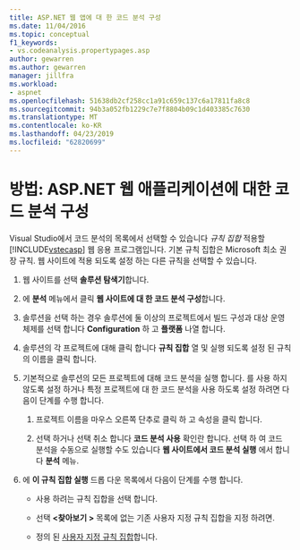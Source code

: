 ```yaml
---
title: ASP.NET 웹 앱에 대 한 코드 분석 구성
ms.date: 11/04/2016
ms.topic: conceptual
f1_keywords:
- vs.codeanalysis.propertypages.asp
author: gewarren
ms.author: gewarren
manager: jillfra
ms.workload:
- aspnet
ms.openlocfilehash: 51638db2cf258cc1a91c659c137c6a17811fa8c8
ms.sourcegitcommit: 94b3a052fb1229c7e7f8804b09c1d403385c7630
ms.translationtype: MT
ms.contentlocale: ko-KR
ms.lasthandoff: 04/23/2019
ms.locfileid: "62820699"
---
```

# <a name="how-to-configure-code-analysis-for-an-aspnet-web-application"></a>방법: ASP.NET 웹 애플리케이션에 대한 코드 분석 구성

Visual Studio에서 코드 분석의 목록에서 선택할 수 있습니다 *규칙 집합* 적용할 [!INCLUDE[vstecasp](../code-quality/includes/vstecasp_md.md)] 웹 응용 프로그램입니다. 기본 규칙 집합은 Microsoft 최소 권장 규칙. 웹 사이트에 적용 되도록 설정 하는 다른 규칙을 선택할 수 있습니다.

1. 웹 사이트를 선택 **솔루션 탐색기**합니다.

2. 에 **분석** 메뉴에서 클릭 **웹 사이트에 대 한 코드 분석 구성**합니다.

3. 솔루션을 선택 하는 경우 솔루션에 둘 이상의 프로젝트에서 빌드 구성과 대상 운영 체제를 선택 합니다 **Configuration** 하 고 **플랫폼** 나열 합니다.

4. 솔루션의 각 프로젝트에 대해 클릭 합니다 **규칙 집합** 열 및 실행 되도록 설정 된 규칙의 이름을 클릭 합니다.

5. 기본적으로 솔루션의 모든 프로젝트에 대해 코드 분석을 실행 합니다. 를 사용 하지 않도록 설정 하거나 특정 프로젝트에 대 한 코드 분석을 사용 하도록 설정 하려면 다음이 단계를 수행 합니다.

    1. 프로젝트 이름을 마우스 오른쪽 단추로 클릭 하 고 속성을 클릭 합니다.

    2. 선택 하거나 선택 취소 합니다 **코드 분석 사용** 확인란 합니다. 선택 하 여 코드 분석을 수동으로 실행할 수도 있습니다 **웹 사이트에서 코드 분석 실행** 에서 합니다 **분석** 메뉴.

6. 에 **이 규칙 집합 실행** 드롭 다운 목록에서 다음이 단계를 수행 합니다.

    - 사용 하려는 규칙 집합을 선택 합니다.

    - 선택  **\<찾아보기 >** 목록에 없는 기존 사용자 지정 규칙 집합을 지정 하려면.

    - 정의 된 [사용자 지정 규칙 집합](../code-quality/how-to-create-a-custom-rule-set.md)합니다.